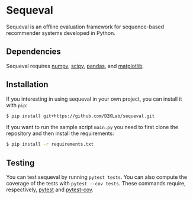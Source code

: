 # Sequeval
Sequeval is an offline evaluation framework for sequence-based recommender systems developed in Python.

## Dependencies

Sequeval requires [numpy](http://www.numpy.org/), [scipy](http://www.scipy.org/), [pandas](http://pandas.pydata.org/), and [matplotlib](http://matplotlib.org/).

## Installation

If you interesting in using sequeval in your own project, you can install it with `pip`:

```bash
$ pip install git+https://github.com/D2KLab/sequeval.git
```

If you want to run the sample script `main.py` you need to first clone the repository and then install the requirements:

```bash
$ pip install -r requirements.txt
```

## Testing

You can test sequeval by running `pytest tests`. You can also compute the coverage of the tests with `pytest --cov tests`. These commands require, respectively, [pytest](https://pytest.org/) and [pytest-cov](https://github.com/pytest-dev/pytest-cov).